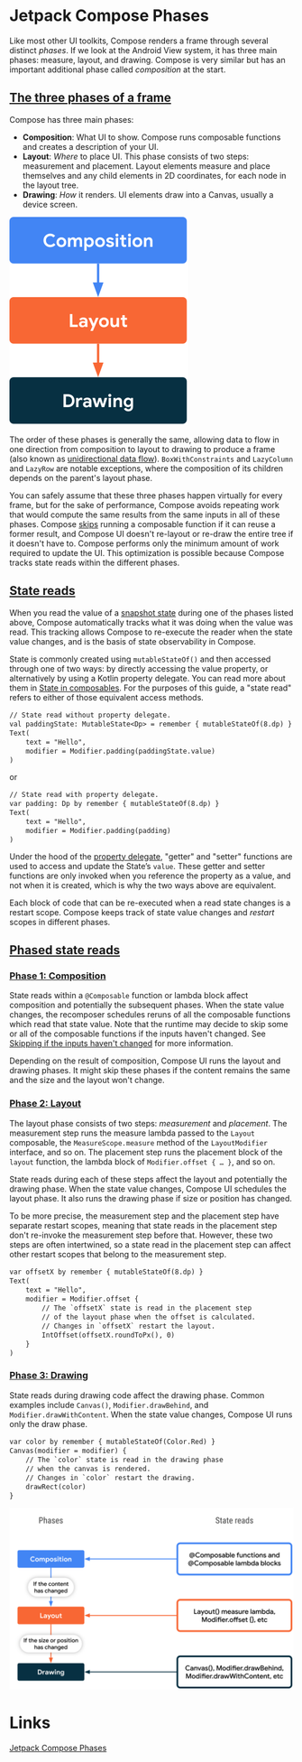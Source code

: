 # Jetpack Compose Phases
Like most other UI toolkits, Compose renders a frame through several distinct *phases*. If we look at the Android View system, it has three main phases: measure, layout, and drawing. Compose is very similar but has an important additional phase called *composition* at the start.

## [The three phases of a frame](https://developer.android.com/jetpack/compose/phases#3-phases)
Compose has three main phases:
- **Composition**: What UI to show. Compose runs composable functions and creates a description of your UI.
- **Layout**: *Where* to place UI. This phase consists of two steps: measurement and placement. Layout elements measure and place themselves and any child elements in 2D coordinates, for each node in the layout tree.
- **Drawing**: *How* it renders. UI elements draw into a Canvas, usually a device screen.

![](./res/compose_phases.svg "Compose Phases")

The order of these phases is generally the same, allowing data to flow in one direction from composition to layout to drawing to produce a frame (also known as [unidirectional data flow](https://developer.android.com/jetpack/compose/architecture#udf)). `BoxWithConstraints` and `LazyColumn` and `LazyRow` are notable exceptions, where the composition of its children depends on the parent's layout phase.

You can safely assume that these three phases happen virtually for every frame, but for the sake of performance, Compose avoids repeating work that would compute the same results from the same inputs in all of these phases. Compose [skips](https://developer.android.com/jetpack/compose/mental-model#skips) running a composable function if it can reuse a former result, and Compose UI doesn't re-layout or re-draw the entire tree if it doesn't have to. Compose performs only the minimum amount of work required to update the UI. This optimization is possible because Compose tracks state reads within the different phases.

## [State reads](https://developer.android.com/jetpack/compose/phases#state-reads)
When you read the value of a [snapshot state](https://developer.android.com/jetpack/compose/state) during one of the phases listed above, Compose automatically tracks what it was doing when the value was read. This tracking allows Compose to re-execute the reader when the state value changes, and is the basis of state observability in Compose.

State is commonly created using `mutableStateOf()` and then accessed through one of two ways: by directly accessing the value property, or alternatively by using a Kotlin property delegate. You can read more about them in [State in composables](https://developer.android.com/jetpack/compose/state#state-in-composables). For the purposes of this guide, a "state read" refers to either of those equivalent access methods.

```
// State read without property delegate.
val paddingState: MutableState<Dp> = remember { mutableStateOf(8.dp) }
Text(
    text = "Hello",
    modifier = Modifier.padding(paddingState.value)
)
```

or

```
// State read with property delegate.
var padding: Dp by remember { mutableStateOf(8.dp) }
Text(
    text = "Hello",
    modifier = Modifier.padding(padding)
)
```

Under the hood of the [property delegate](https://kotlinlang.org/docs/delegated-properties.html), "getter" and "setter" functions are used to access and update the State’s `value`. These getter and setter functions are only invoked when you reference the property as a value, and not when it is created, which is why the two ways above are equivalent.

Each block of code that can be re-executed when a read state changes is a restart scope. Compose keeps track of state value changes and *restart* scopes in different phases.

## [Phased state reads](https://developer.android.com/jetpack/compose/phases#phased-state-reads)

### [Phase 1: Composition](https://developer.android.com/jetpack/compose/phases#phase1-comp)
State reads within a `@Composable` function or lambda block affect composition and potentially the subsequent phases. When the state value changes, the recomposer schedules reruns of all the composable functions which read that state value. Note that the runtime may decide to skip some or all of the composable functions if the inputs haven't changed. See [Skipping if the inputs haven't changed](https://developer.android.com/jetpack/compose/lifecycle#skipping) for more information.

Depending on the result of composition, Compose UI runs the layout and drawing phases. It might skip these phases if the content remains the same and the size and the layout won't change.

### [Phase 2: Layout](https://developer.android.com/jetpack/compose/phases#phase2-layout)
The layout phase consists of two steps: *measurement* and *placement*. The measurement step runs the measure lambda passed to the `Layout` composable, the `MeasureScope.measure` method of the `LayoutModifier` interface, and so on. The placement step runs the placement block of the `layout` function, the lambda block of `Modifier.offset { … }`, and so on.

State reads during each of these steps affect the layout and potentially the drawing phase. When the state value changes, Compose UI schedules the layout phase. It also runs the drawing phase if size or position has changed.

To be more precise, the measurement step and the placement step have separate restart scopes, meaning that state reads in the placement step don't re-invoke the measurement step before that. However, these two steps are often intertwined, so a state read in the placement step can affect other restart scopes that belong to the measurement step.

```
var offsetX by remember { mutableStateOf(8.dp) }
Text(
    text = "Hello",
    modifier = Modifier.offset {
        // The `offsetX` state is read in the placement step
        // of the layout phase when the offset is calculated.
        // Changes in `offsetX` restart the layout.
        IntOffset(offsetX.roundToPx(), 0)
    }
)
```

### [Phase 3: Drawing](https://developer.android.com/jetpack/compose/phases#phase3-drawing)
State reads during drawing code affect the drawing phase. Common examples include `Canvas()`, `Modifier.drawBehind`, and `Modifier.drawWithContent`. When the state value changes, Compose UI runs only the draw phase.

```
var color by remember { mutableStateOf(Color.Red) }
Canvas(modifier = modifier) {
    // The `color` state is read in the drawing phase
    // when the canvas is rendered.
    // Changes in `color` restart the drawing.
    drawRect(color)
}
```

![](./res/compose_phases_state_read_draw.svg "Compose phases state read draw")

# Links
[Jetpack Compose Phases](https://developer.android.com/jetpack/compose/phases)
